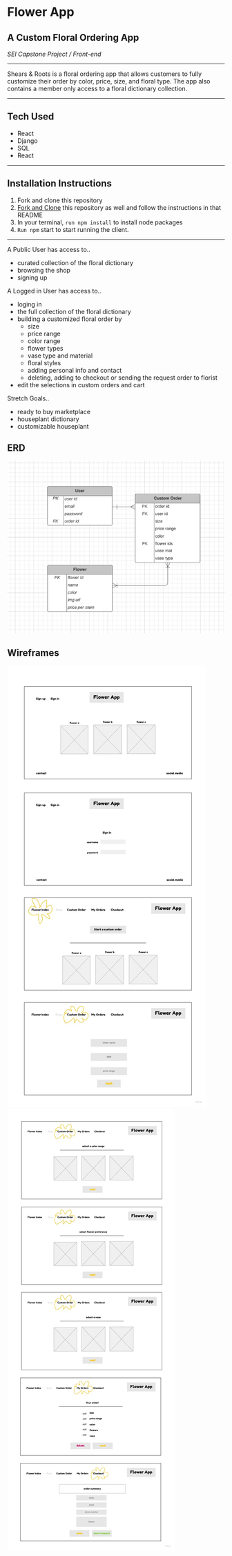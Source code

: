 # Flower App
## A Custom Floral Ordering App ##
*SEI Capstone Project / Front-end*
___
Shears & Roots is a floral ordering app that allows customers to fully customize their order by color, price, size, and floral type. The app also contains a member only access to a floral dictionary collection.
___
## Tech Used
- React
- Django
- SQL
- React
___

## Installation Instructions
1. Fork and clone this repository
2. [Fork and Clone](https://github.com/katherine-kania/project-4-api) this repository as well and follow the instructions in that README
3. In your terminal, ```run npm install``` to install node packages
4. ```Run npm``` start to start running the client.
___
A Public User has access to..
- curated collection of the floral dictionary
- browsing the shop
- signing up

A Logged in User has access to..
- loging in
- the full collection of the floral dictionary
- building a customized floral order by
    - size
    - price range
    - color range
    - flower types
    - vase type and material
    - floral styles
    - adding personal info and contact
    - deleting, adding to checkout or sending the request order to florist
- edit the selections in custom orders and cart

Stretch Goals..
- ready to buy marketplace
- houseplant dictionary 
- customizable houseplant 

## ERD
![models](readme-images/p4-ERD.png)

## Wireframes
![wireframes](readme-images/p4-Wireframes.jpg)
![wireframes](readme-images/p4-Wireframes02.jpg)
